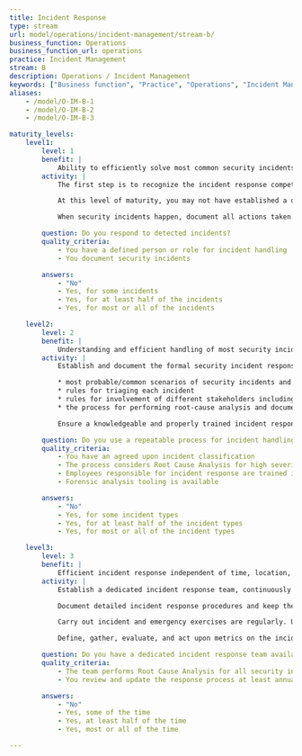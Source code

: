 ```yaml
---
title: Incident Response
type: stream
url: model/operations/incident-management/stream-b/
business_function: Operations
business_function_url: operations
practice: Incident Management
stream: B
description: Operations / Incident Management
keywords: ["Business function", "Practice", "Operations", "Incident Management"]
aliases:
    - /model/O-IM-B-1
    - /model/O-IM-B-2
    - /model/O-IM-B-3

maturity_levels:
    level1:
        level: 1
        benefit: |
            Ability to efficiently solve most common security incidents
        activity: |
            The first step is to recognize the incident response competence as such, and define a responsible owner. Provide them the time and resources they need to keep up with current state of incident handling best practices and forensic tooling.

            At this level of maturity, you may not have established a dedicated incident response team, but you have defined the participants of the process (usually different roles). Assign a single point of contact for the process, known to all relevant stakeholders. Ensure that the point of contact knows how to reach each participant, and define on-call responsibilities for those who have them.

            When security incidents happen, document all actions taken. Protect this information from unauthorized access.

        question: Do you respond to detected incidents?
        quality_criteria:
            - You have a defined person or role for incident handling
            - You document security incidents

        answers:
            - "No"
            - Yes, for some incidents
            - Yes, for at least half of the incidents
            - Yes, for most or all of the incidents

    level2:
        level: 2
        benefit: |
            Understanding and efficient handling of most security incidents
        activity: |
            Establish and document the formal security incident response process. Ensure documentation includes information like&#58;

            * most probable/common scenarios of security incidents and high-level instructions for handling them; for such scenarios, also use public knowledge about possibly relevant third-party incidents
            * rules for triaging each incident
            * rules for involvement of different stakeholders including senior management, Public Relations, Legal, privacy, Human Resources, external (law enforcement) authorities, and customers; specify mandatory timeframe to do so, if needed
            * the process for performing root-cause analysis and documentation of its results

            Ensure a knowledgeable and properly trained incident response team is available both during and outside of business hours. Define timelines for action and a war room. Keep hardware and software tools up to date and ready for use anytime.

        question: Do you use a repeatable process for incident handling?
        quality_criteria:
            - You have an agreed upon incident classification
            - The process considers Root Cause Analysis for high severity incidents
            - Employees responsible for incident response are trained in this process
            - Forensic analysis tooling is available

        answers:
            - "No"
            - Yes, for some incident types
            - Yes, for at least half of the incident types
            - Yes, for most or all of the incident types

    level3:
        level: 3
        benefit: |
            Efficient incident response independent of time, location, or type of incident
        activity: |
            Establish a dedicated incident response team, continuously available and responsible for continuous process improvement with the help of regular RCAs. For distributed organizations, define and document logistics rules for all relevant locations if sensible.

            Document detailed incident response procedures and keep them up to date. Automate procedures where appropriate. Keep all resources necessary for these procedures (e.g., separate communicating infrastructure or reliable external location) ready to use. Detect and correct unavailability of these resources in a timely manner.

            Carry out incident and emergency exercises are regularly. Use the results for process improvement.

            Define, gather, evaluate, and act upon metrics on the incident response process, including its continuous improvement.

        question: Do you have a dedicated incident response team available?
        quality_criteria:
            - The team performs Root Cause Analysis for all security incidents unless there is a specific reason not to do so
            - You review and update the response process at least annually

        answers:
            - "No"
            - Yes, some of the time
            - Yes, at least half of the time
            - Yes, most or all of the time

---
```

